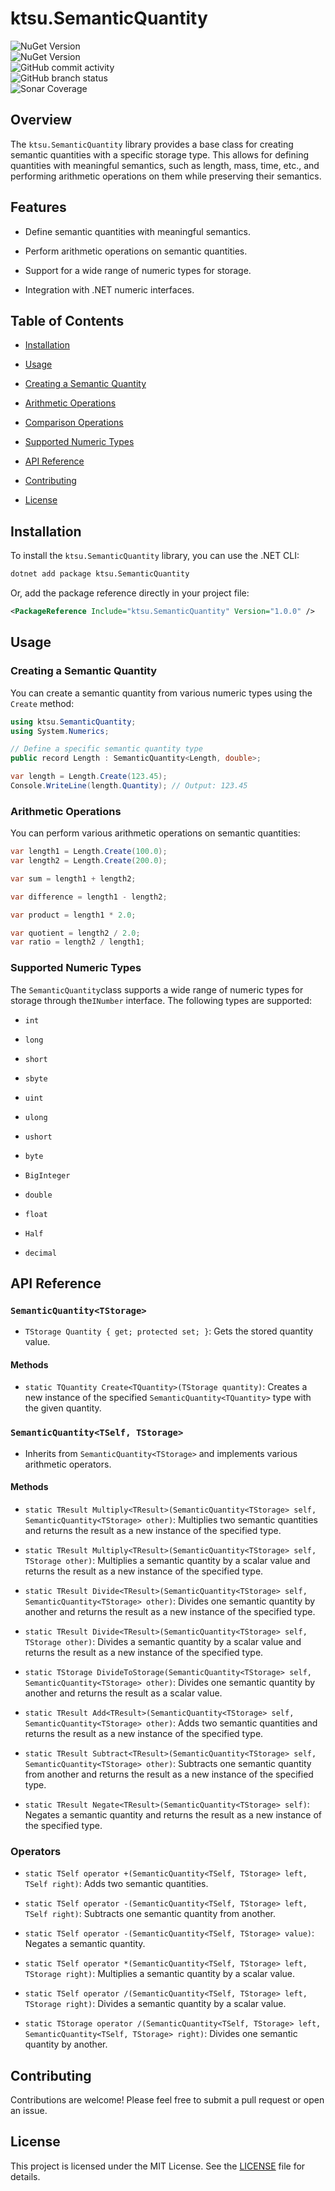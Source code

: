 # ktsu.SemanticQuantity  

![NuGet Version](https://img.shields.io/nuget/v/ktsu.SemanticQuantity?logo=nuget&label=stable)  
![NuGet Version](https://img.shields.io/nuget/vpre/ktsu.SemanticQuantity?logo=nuget&label=dev)  
![GitHub commit activity](https://img.shields.io/github/commit-activity/m/ktsu-io/SemanticQuantity?label=commits)  
![GitHub branch status](https://img.shields.io/github/checks-status/ktsu-io/SemanticQuantity/main)  
![Sonar Coverage](https://img.shields.io/sonar/coverage/ktsu-io_SemanticQuantity?server=https%3A%2F%2Fsonarcloud.io)  

## Overview  

The `ktsu.SemanticQuantity` library provides a base class for creating semantic quantities with a specific storage type. This allows for defining quantities with meaningful semantics, such as length, mass, time, etc., and performing arithmetic operations on them while preserving their semantics.  

## Features  

- Define semantic quantities with meaningful semantics.  

- Perform arithmetic operations on semantic quantities.  

- Support for a wide range of numeric types for storage.  

- Integration with .NET numeric interfaces.  

## Table of Contents  

- [Installation](#installation)  

- [Usage](#usage)  

- [Creating a Semantic Quantity](#creating-a-semantic-quantity)  

- [Arithmetic Operations](#arithmetic-operations)  

- [Comparison Operations](#comparison-operations)  

- [Supported Numeric Types](#supported-numeric-types)  

- [API Reference](#api-reference)  

- [Contributing](#contributing)  

- [License](#license)  

## Installation  

To install the `ktsu.SemanticQuantity` library, you can use the .NET CLI:  

```sh  
dotnet add package ktsu.SemanticQuantity  

```  

Or, add the package reference directly in your project file:  

```xml  
<PackageReference Include="ktsu.SemanticQuantity" Version="1.0.0" />  

```  

## Usage  

### Creating a Semantic Quantity  

You can create a semantic quantity from various numeric types using the `Create` method:  

```csharp  
using ktsu.SemanticQuantity;  
using System.Numerics;  

// Define a specific semantic quantity type  
public record Length : SemanticQuantity<Length, double>;  

var length = Length.Create(123.45);  
Console.WriteLine(length.Quantity); // Output: 123.45  

```  

### Arithmetic Operations  

You can perform various arithmetic operations on semantic quantities:  

```csharp  
var length1 = Length.Create(100.0);  
var length2 = Length.Create(200.0);  

var sum = length1 + length2;  

var difference = length1 - length2;  

var product = length1 * 2.0;  

var quotient = length2 / 2.0;  
var ratio = length2 / length1;  

```  

### Supported Numeric Types  

The `SemanticQuantity`class supports a wide range of numeric types for storage through the`INumber` interface. The following types are supported:  

- `int`  

- `long`  

- `short`  

- `sbyte`  

- `uint`  

- `ulong`  

- `ushort`  

- `byte`  

- `BigInteger`  

- `double`  

- `float`  

- `Half`  

- `decimal`  

## API Reference  

### `SemanticQuantity<TStorage>`  

- `TStorage Quantity { get; protected set; }`: Gets the stored quantity value.  

#### Methods  

- `static TQuantity Create<TQuantity>(TStorage quantity)`: Creates a new instance of the specified `SemanticQuantity<TQuantity>` type with the given quantity.  

### `SemanticQuantity<TSelf, TStorage>`  

- Inherits from `SemanticQuantity<TStorage>` and implements various arithmetic operators.  

#### Methods  

- `static TResult Multiply<TResult>(SemanticQuantity<TStorage> self, SemanticQuantity<TStorage> other)`: Multiplies two semantic quantities and returns the result as a new instance of the specified type.  

- `static TResult Multiply<TResult>(SemanticQuantity<TStorage> self, TStorage other)`: Multiplies a semantic quantity by a scalar value and returns the result as a new instance of the specified type.  

- `static TResult Divide<TResult>(SemanticQuantity<TStorage> self, SemanticQuantity<TStorage> other)`: Divides one semantic quantity by another and returns the result as a new instance of the specified type.  

- `static TResult Divide<TResult>(SemanticQuantity<TStorage> self, TStorage other)`: Divides a semantic quantity by a scalar value and returns the result as a new instance of the specified type.  

- `static TStorage DivideToStorage(SemanticQuantity<TStorage> self, SemanticQuantity<TStorage> other)`: Divides one semantic quantity by another and returns the result as a scalar value.  

- `static TResult Add<TResult>(SemanticQuantity<TStorage> self, SemanticQuantity<TStorage> other)`: Adds two semantic quantities and returns the result as a new instance of the specified type.  

- `static TResult Subtract<TResult>(SemanticQuantity<TStorage> self, SemanticQuantity<TStorage> other)`: Subtracts one semantic quantity from another and returns the result as a new instance of the specified type.  

- `static TResult Negate<TResult>(SemanticQuantity<TStorage> self)`: Negates a semantic quantity and returns the result as a new instance of the specified type.  

### Operators  

- `static TSelf operator +(SemanticQuantity<TSelf, TStorage> left, TSelf right)`: Adds two semantic quantities.  

- `static TSelf operator -(SemanticQuantity<TSelf, TStorage> left, TSelf right)`: Subtracts one semantic quantity from another.  

- `static TSelf operator -(SemanticQuantity<TSelf, TStorage> value)`: Negates a semantic quantity.  

- `static TSelf operator *(SemanticQuantity<TSelf, TStorage> left, TStorage right)`: Multiplies a semantic quantity by a scalar value.  

- `static TSelf operator /(SemanticQuantity<TSelf, TStorage> left, TStorage right)`: Divides a semantic quantity by a scalar value.  

- `static TStorage operator /(SemanticQuantity<TSelf, TStorage> left, SemanticQuantity<TSelf, TStorage> right)`: Divides one semantic quantity by another.  

## Contributing  

Contributions are welcome! Please feel free to submit a pull request or open an issue.  

## License  

This project is licensed under the MIT License. See the [LICENSE](LICENSE) file for details.  
